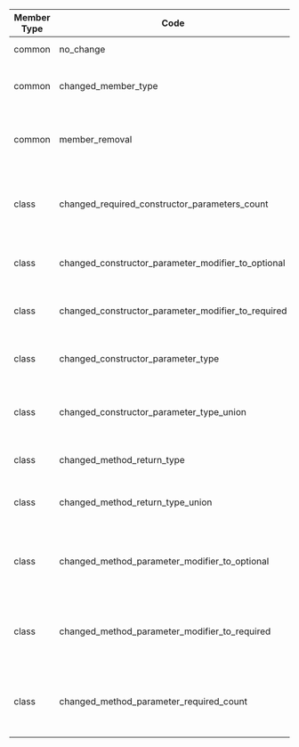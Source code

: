 | Member Type | Code | Action | Status | description |
| --- | --- | --- | --- | --- |
| common | no_change | none | compatible | Nothing is changed
| common | changed_member_type | changed | breaking | Signature member type changed
| common | member_removal | removed | breaking | Signature member removed from package
| class | changed_required_constructor_parameters_count | changed | breaking | Required parameters count in constructor has changed
| class | changed_constructor_parameter_modifier_to_optional | changed | compatible | Constructor parameter became optional
| class | changed_constructor_parameter_modifier_to_required | changed | breaking | Constructor paramter became required
| class | changed_constructor_parameter_type | changed | breaking | Constructor parameter type changed
| class | changed_constructor_parameter_type_union | changed | compatible | Constructor parameter type changed to union type
| class | changed_method_return_type | changed | breaking | Method return type changed
| class | changed_method_return_type_union | changed | compatible | Method return type changed to union type
| class | changed_method_parameter_modifier_to_optional | changed | compatible | Method parameter changed from required to optional
| class | changed_method_parameter_modifier_to_required | changed | breaking | Method parameter changed from optional to required
| class | changed_method_parameter_required_count | changed | breaking | Changed required parameters count in class method